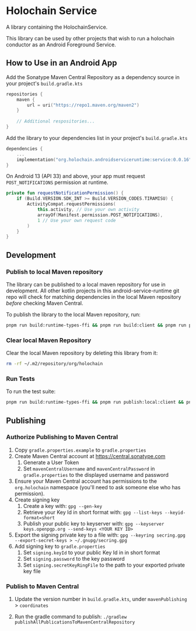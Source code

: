 # Holochain Service

A library containing the HolochainService.

This library can be used by other projects that wish to run a holochain conductor as an Android Foreground Service.

## How to Use in an Android App

Add the Sonatype Maven Central Repository as a dependency source in your project's `build.gradle.kts`

```kotlin
repositories {
    maven {
        url = uri("https://repo1.maven.org/maven2")
    }
    
    // Additional respositories...
}
```

Add the library to your dependencies list in your project's `build.gradle.kts`

```kotlin
dependencies {
    ...
    implementation("org.holochain.androidserviceruntime:service:0.0.16")
}
```

On Android 13 (API 33) and above, your app must request `POST_NOTIFICATIONS` permission at runtime.

```kotlin
private fun requestNotificationPermission() {
    if (Build.VERSION.SDK_INT >= Build.VERSION_CODES.TIRAMISU) {
        ActivityCompat.requestPermissions(
            this.activity, // Use your own activity
            arrayOf(Manifest.permission.POST_NOTIFICATIONS),
            1 // Use your own request code
        )
    }
}
```

## Development

### Publish to local Maven repository

The library can be published to a local maven repository for use in development. All other kotlin projects in this android-service-runtime git repo will check for matching dependencies in the local Maven repository *before* checking Maven Central.

To publish the library to the local Maven repository, run:

```bash
pnpm run build:runtime-types-ffi && pnpm run build:client && pnpm run publish:local:client && pnpm run build:runtime-ffi && pnpm run build:service && pnpm run publish:local:service
```

### Clear local Maven Repository

Clear the local Maven repository by deleting this library from it:

```bash
rm -rf ~/.m2/repository/org/holochain
```

### Run Tests

To run the test suite:

```bash
pnpm run build:runtime-types-ffi && pnpm run publish:local:client && pnpm run build:runtime-ffi && pnpm run test:service
```

## Publishing

### Authorize Publishing to Maven Central
1. Copy `gradle.properties.example` to `gradle.properties`
2. Create Maven Central account at https://central.sonatype.com
    1. Generate a User Token
    2. Set `mavenCentralUsername` and `mavenCentralPassword` in `gradle.properties` to the displayed username and password
3. Ensure your Maven Central account has permissions to the `org.holochain` namespace (you'll need to ask someone else who has permission).
3. Create signing key
    1. Create a key with: `gpg --gen-key`
    2. Retrieve your Key Id in short format with: `gpg --list-keys --keyid-format=short`
    3. Publish your public key to keyserver with: `gpg --keyserver keys.openpgp.org --send-keys <YOUR KEY ID>`
4. Export the signing private key to a file with: `gpg --keyring secring.gpg --export-secret-keys > ~/.gnupg/secring.gpg`
5. Add signing key to `gradle.properties`
    1. Set `signing.keyId` to your public Key Id in in short format
    2. Set `signing.password` to the key password
    3. Set `signing.secretKeyRingFile` to the path to your exported private key file

### Publish to Maven Central

1. Update the version number in `build.gradle.kts`, under `mavenPublishing` > `coordinates`

2. Run the gradle command to publish: `./gradlew publishAllPublicationsToMavenCentralRepository`